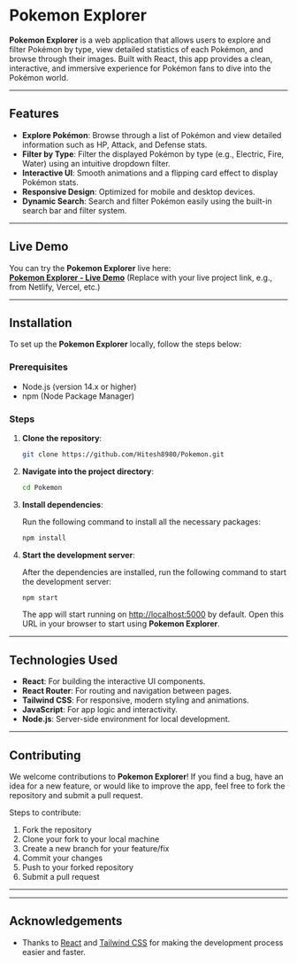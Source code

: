 # Pokemon Explorer

**Pokemon Explorer** is a web application that allows users to explore and filter Pokémon by type, view detailed statistics of each Pokémon, and browse through their images. Built with React, this app provides a clean, interactive, and immersive experience for Pokémon fans to dive into the Pokémon world.

---

## Features

- **Explore Pokémon**: Browse through a list of Pokémon and view detailed information such as HP, Attack, and Defense stats.
- **Filter by Type**: Filter the displayed Pokémon by type (e.g., Electric, Fire, Water) using an intuitive dropdown filter.
- **Interactive UI**: Smooth animations and a flipping card effect to display Pokémon stats.
- **Responsive Design**: Optimized for mobile and desktop devices.
- **Dynamic Search**: Search and filter Pokémon easily using the built-in search bar and filter system.

---

## Live Demo

You can try the **Pokemon Explorer** live here:  
**[Pokemon Explorer - Live Demo](https://pokemonexp.netlify.app/)** (Replace with your live project link, e.g., from Netlify, Vercel, etc.)

---

## Installation

To set up the **Pokemon Explorer** locally, follow the steps below:

### Prerequisites

- Node.js (version 14.x or higher)
- npm (Node Package Manager)

### Steps

1. **Clone the repository**:

    ```bash
    git clone https://github.com/Hitesh8980/Pokemon.git
    ```

2. **Navigate into the project directory**:

    ```bash
    cd Pokemon
    ```

3. **Install dependencies**:

    Run the following command to install all the necessary packages:

    ```bash
    npm install
    ```

4. **Start the development server**:

    After the dependencies are installed, run the following command to start the development server:

    ```bash
    npm start
    ```

    The app will start running on [http://localhost:5000](http://localhost:5000) by default. Open this URL in your browser to start using **Pokemon Explorer**.

---

## Technologies Used

- **React**: For building the interactive UI components.
- **React Router**: For routing and navigation between pages.
- **Tailwind CSS**: For responsive, modern styling and animations.
- **JavaScript**: For app logic and interactivity.
- **Node.js**: Server-side environment for local development.

---

## Contributing

We welcome contributions to **Pokemon Explorer**! If you find a bug, have an idea for a new feature, or would like to improve the app, feel free to fork the repository and submit a pull request.

Steps to contribute:

1. Fork the repository
2. Clone your fork to your local machine
3. Create a new branch for your feature/fix
4. Commit your changes
5. Push to your forked repository
6. Submit a pull request

---



---

## Acknowledgements

- Thanks to [React](https://reactjs.org/) and [Tailwind CSS](https://tailwindcss.com/) for making the development process easier and faster.
